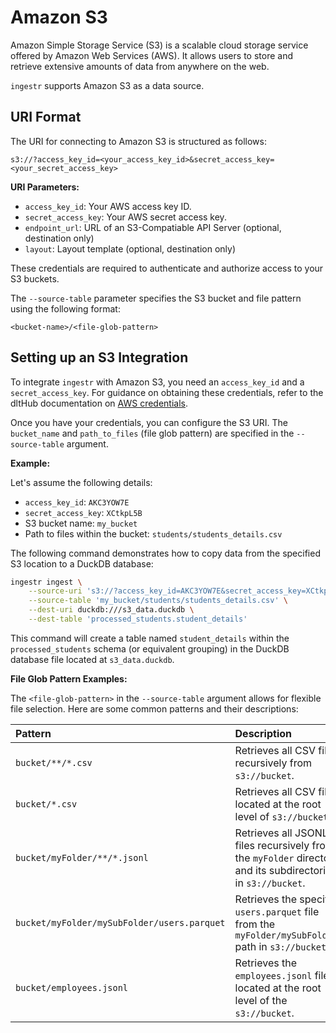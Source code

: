 # Amazon S3

Amazon Simple Storage Service (S3) is a scalable cloud storage service offered by Amazon Web Services (AWS). It allows users to store and retrieve extensive amounts of data from anywhere on the web.

`ingestr` supports Amazon S3 as a data source.

## URI Format

The URI for connecting to Amazon S3 is structured as follows:

```plaintext
s3://?access_key_id=<your_access_key_id>&secret_access_key=<your_secret_access_key>
```

**URI Parameters:**

*   `access_key_id`: Your AWS access key ID.
*   `secret_access_key`: Your AWS secret access key.
*   `endpoint_url`: URL of an S3-Compatiable API Server (optional, destination only)
*   `layout`: Layout template (optional, destination only)

These credentials are required to authenticate and authorize access to your S3 buckets.

The `--source-table` parameter specifies the S3 bucket and file pattern using the following format:

```
<bucket-name>/<file-glob-pattern>
```

## Setting up an S3 Integration

To integrate `ingestr` with Amazon S3, you need an `access_key_id` and a `secret_access_key`. For guidance on obtaining these credentials, refer to the dltHub documentation on [AWS credentials](https://dlthub.com/docs/dlt-ecosystem/verified-sources/filesystem/basic#get-credentials).

Once you have your credentials, you can configure the S3 URI. The `bucket_name` and `path_to_files` (file glob pattern) are specified in the `--source-table` argument.

**Example:**

Let's assume the following details:
*   `access_key_id`: `AKC3YOW7E`
*   `secret_access_key`: `XCtkpL5B`
*   S3 bucket name: `my_bucket`
*   Path to files within the bucket: `students/students_details.csv`

The following command demonstrates how to copy data from the specified S3 location to a DuckDB database:

```sh
ingestr ingest \
    --source-uri 's3://?access_key_id=AKC3YOW7E&secret_access_key=XCtkpL5B' \
    --source-table 'my_bucket/students/students_details.csv' \
    --dest-uri duckdb:///s3_data.duckdb \
    --dest-table 'processed_students.student_details'
```

This command will create a table named `student_details` within the `processed_students` schema (or equivalent grouping) in the DuckDB database file located at `s3_data.duckdb`.

**File Glob Pattern Examples:**

The `<file-glob-pattern>` in the `--source-table` argument allows for flexible file selection. Here are some common patterns and their descriptions:

| Pattern                                     | Description                                                                                                |
| :------------------------------------------ | :--------------------------------------------------------------------------------------------------------- |
| `bucket/**/*.csv`                           | Retrieves all CSV files recursively from `s3://bucket`.                                                    |
| `bucket/*.csv`                              | Retrieves all CSV files located at the root level of `s3://bucket`.                                        |
| `bucket/myFolder/**/*.jsonl`                | Retrieves all JSONL files recursively from the `myFolder` directory and its subdirectories in `s3://bucket`. |
| `bucket/myFolder/mySubFolder/users.parquet` | Retrieves the specific `users.parquet` file from the `myFolder/mySubFolder/` path in `s3://bucket`.        |
| `bucket/employees.jsonl`                    | Retrieves the `employees.jsonl` file located at the root level of the `s3://bucket`.                       |
